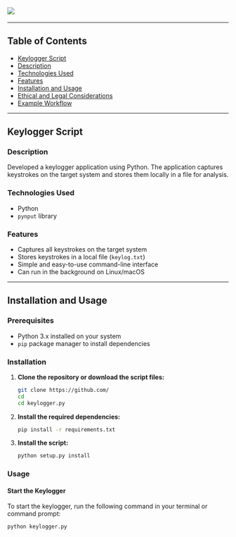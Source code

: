 
## ![](https://media.istockphoto.com/id/957820872/photo/keylogger-concept.jpg?s=612x612&w=0&k=20&c=hvE8hYnFhgLR78YtYkytDVPL4edUjHzYfBJ51I9PY3A=)

---

## Table of Contents
- [Keylogger Script](#keylogger-script)
- [Description](#description)
- [Technologies Used](#technologies-used)
- [Features](#features)
- [Installation and Usage](#installation-and-usage)
- [Ethical and Legal Considerations](#ethical-and-legal-considerations)
- [Example Workflow](#example-workflow)

---

## Keylogger Script 

### Description
Developed a keylogger application using Python. The application captures keystrokes on the target system and stores them locally in a file for analysis.

### Technologies Used
- Python
- `pynput` library

### Features
- Captures all keystrokes on the target system
- Stores keystrokes in a local file (`keylog.txt`)
- Simple and easy-to-use command-line interface
- Can run in the background on Linux/macOS

---

## Installation and Usage

### Prerequisites
- Python 3.x installed on your system
- `pip` package manager to install dependencies

### Installation

1. **Clone the repository or download the script files:**
    ```sh
    git clone https://github.com/
    cd 
    cd keylogger.py
    ```

2. **Install the required dependencies:**
    ```sh
    pip install -r requirements.txt
    ```

3. **Install the script:**
    ```sh
    python setup.py install
    ```

### Usage

#### Start the Keylogger
To start the keylogger, run the following command in your terminal or command prompt:
```sh
python keylogger.py
